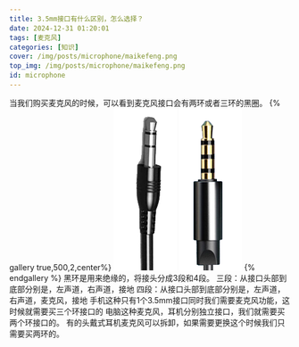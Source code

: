 ```yaml
---
title: 3.5mm接口有什么区别，怎么选择？
date: 2024-12-31 01:20:01
tags: [麦克风]
categories: [知识]
cover: /img/posts/microphone/maikefeng.png
top_img: /img/posts/microphone/maikefeng.png
id: microphone
---
```

当我们购买麦克风的时候，可以看到麦克风接口会有两环或者三环的黑圈。
{% gallery true,500,2,center%}
![](/img/posts/microphone/microphone2.png)
![](/img/posts/microphone/microphone3.png)
{% endgallery %}
黑环是用来绝缘的，将接头分成3段和4段。
三段：从接口头部到底部分别是，左声道，右声道，接地
四段：从接口头部到底部分别是，左声道，右声道，麦克风，接地
手机这种只有1个3.5mm接口同时我们需要麦克风功能，这时候就需要买三个环接口的
电脑这种麦克风，耳机分别独立接口，我们就需要买两个环接口的。
有的头戴式耳机麦克风可以拆卸，如果需要更换这个时候我们只需要买两环的。

